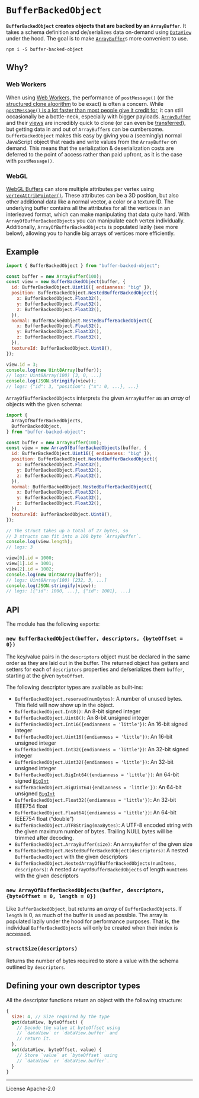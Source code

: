 # `BufferBackedObject`

**`BufferBackedObject` creates objects that are backed by an `ArrayBuffer`**. It takes a schema definition and de/serializes data on-demand using [`DataView`][dataview] under the hood. The goal is to make [`ArrayBuffer`][arraybuffer]s more convenient to use.

```
npm i -S buffer-backed-object
```

## Why?

### Web Workers

When using [Web Workers], the performance of `postMessage()` (or the [structured clone algorithm][structured clone] to be exact) is often a concern. While [`postMessage()` is a lot faster than most people give it credit for][is postmessage slow], it can still occasionally be a bottle-neck, especially with bigger payloads. [`ArrayBuffer`][arraybuffer] and their [views][arraybufferview] are incredibly quick to clone (or can even be [transferred][transferable]), but getting data in and out of `ArrayBuffer`s can be cumbersome. `BufferBackedObject` makes this easy by giving you a (seemingly) normal JavaScript object that reads and write values from the `ArrayBuffer` on demand. This means that the serialization & deserialization costs are deferred to the point of access rather than paid upfront, as it is the case with `postMessage()`.

### WebGL

[WebGL Buffers][webgl buffer] can store multiple attributes per vertex using [`vertexAttribPointer()`][vertexattribpointer]. These attributes can be a 3D position, but also other additional data like a normal vector, a color or a texture ID. The underlying buffer contains all the attributes for all the vertices in an interleaved format, which can make manipulating that data quite hard. With `ArrayOfBufferBackedObjects` you can manipulate each vertex individually. Additionally, `ArrayOfBufferBackedObjects` is populated lazily (see more below), allowing you to handle big arrays of vertices more efficiently.

## Example

```js
import { BufferBackedObject } from "buffer-backed-object";

const buffer = new ArrayBuffer(100);
const view = new BufferBackedObject(buffer, {
  id: BufferBackedObject.Uint16({ endianness: "big" }),
  position: BufferBackedObject.NestedBufferBackedObject({
    x: BufferBackedObject.Float32(),
    y: BufferBackedObject.Float32(),
    z: BufferBackedObject.Float32(),
  }),
  normal: BufferBackedObject.NestedBufferBackedObject({
    x: BufferBackedObject.Float32(),
    y: BufferBackedObject.Float32(),
    z: BufferBackedObject.Float32(),
  }),
  textureId: BufferBackedObject.Uint8(),
});

view.id = 3;
console.log(new Uint8Array(buffer));
// logs: Uint8Array(100) [3, 0, ...]
console.log(JSON.stringify(view));
// logs: {"id": 3, "position": {"x": 0, ...}, ...}
```

`ArrayOfBufferBackedObjects` interprets the given `ArrayBuffer` as an _array_ of objects with the given schema:

```js
import {
  ArrayOfBufferBackedObjects,
  BufferBackedObject,
} from "buffer-backed-object";

const buffer = new ArrayBuffer(100);
const view = new ArrayOfBufferBackedObjects(buffer, {
  id: BufferBackedObject.Uint16({ endianness: "big" }),
  position: BufferBackedObject.NestedBufferBackedObject({
    x: BufferBackedObject.Float32(),
    y: BufferBackedObject.Float32(),
    z: BufferBackedObject.Float32(),
  }),
  normal: BufferBackedObject.NestedBufferBackedObject({
    x: BufferBackedObject.Float32(),
    y: BufferBackedObject.Float32(),
    z: BufferBackedObject.Float32(),
  }),
  textureId: BufferBackedObject.Uint8(),
});

// The struct takes up a total of 27 bytes, so
// 3 structs can fit into a 100 byte `ArrayBuffer`.
console.log(view.length);
// logs: 3

view[0].id = 1000;
view[1].id = 1001;
view[2].id = 1002;
console.log(new Uint8Array(buffer));
// logs: Uint8Array(100) [232, 3, ...]
console.log(JSON.stringify(view));
// logs: [{"id": 1000, ...}, {"id": 1001}, ...]
```

## API

The module has the following exports:

### `new BufferBackedObject(buffer, descriptors, {byteOffset = 0})`

The key/value pairs in the `descriptors` object must be declared in the same order as they are laid out in the buffer. The returned object has getters and setters for each of `descriptors` properties and de/serializes them `buffer`, starting at the given `byteOffset`.

The following descriptor types are available as built-ins:

- `BufferBackedObject.reserved(numBytes)`: A number of unused bytes. This field will now show up in the object.
- `BufferBackedObject.Int8()`: An 8-bit signed integer
- `BufferBackedObject.Uint8()`: An 8-bit unsigned integer
- `BufferBackedObject.Int16({endianness = 'little'})`: An 16-bit signed integer
- `BufferBackedObject.Uint16({endianness = 'little'})`: An 16-bit unsigned integer
- `BufferBackedObject.Int32({endianness = 'little'})`: An 32-bit signed integer
- `BufferBackedObject.Uint32({endianness = 'little'})`: An 32-bit unsigned integer
- `BufferBackedObject.BigInt64({endianness = 'little'})`: An 64-bit signed [`BigInt`][bigint]
- `BufferBackedObject.BigUint64({endianness = 'little'})`: An 64-bit unsigned [`BigInt`][bigint]
- `BufferBackedObject.Float32({endianness = 'little'})`: An 32-bit IEEE754 float
- `BufferBackedObject.Float64({endianness = 'little'})`: An 64-bit IEEE754 float (“double”)
- `BufferBackedObject.UTF8String(maxBytes)`: A UTF-8 encoded string with the given maximum number of bytes. Trailing NULL bytes will be trimmed after decoding.
- `BufferBackedObject.ArrayBuffer(size)`: An `ArrayBuffer` of the given size
- `BufferBackedObject.NestedBufferBackedObject(descriptors)`: A nested `BufferBackedObject` with the given descriptors
- `BufferBackedObject.NestedArrayOfBufferBackedObjects(numItems, descriptors)`: A nested `ArrayOfBufferBackedObjects` of length `numItems` with the given descriptors

### `new ArrayOfBufferBackedObjects(buffer, descriptors, {byteOffset = 0, length = 0})`

Like `BufferBackedObject`, but returns an _array_ of `BufferBackedObject`s. If `length` is 0, as much of the buffer is used as possible. The array is populated lazily under the hood for performance purposes. That is, the individual `BufferBackedObject`s will only be created when their index is accessed.

### `structSize(descriptors)`

Returns the number of bytes required to store a value with the schema outlined by `descriptors`.

## Defining your own descriptor types

All the descriptor functions return an object with the following structure:

```js
{
  size: 4, // Size required by the type
  get(dataView, byteOffset) {
    // Decode the value at byteOffset using
    // `dataView` or `dataView.buffer` and
    // return it.
  },
  set(dataView, byteOffset, value) {
    // Store `value` at `byteOffset` using
    // `dataView` or `dataView.buffer`.
  }
}
```

---

License Apache-2.0

[dataview]: https://developer.mozilla.org/en-US/docs/Web/JavaScript/Reference/Global_Objects/DataView
[arraybuffer]: https://developer.mozilla.org/en-US/docs/Web/JavaScript/Reference/Global_Objects/ArrayBuffer
[web workers]: https://developer.mozilla.org/en-US/docs/Web/API/Web_Workers_API
[structured clone]: https://developer.mozilla.org/en-US/docs/Web/API/Web_Workers_API/Structured_clone_algorithm
[is postmessage slow]: https://surma.dev/things/is-postmessage-slow/
[arraybufferview]: https://developer.mozilla.org/en-US/docs/Web/API/ArrayBufferView
[transferable]: https://developer.mozilla.org/en-US/docs/Web/API/Transferable
[bigint]: https://developer.mozilla.org/en-US/docs/Web/JavaScript/Reference/Global_Objects/BigInt
[webgl buffer]: https://developer.mozilla.org/en-US/docs/Web/API/WebGLBuffer
[vertexattribpointer]: https://developer.mozilla.org/en-US/docs/Web/API/WebGLRenderingContext/vertexAttribPointer
